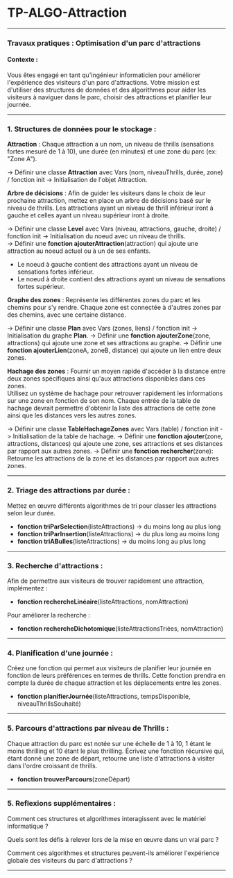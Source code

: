 # TP-ALGO-Attraction

---

### **Travaux pratiques : Optimisation d'un parc d'attractions**

#### **Contexte** :
Vous êtes engagé en tant qu'ingénieur informaticien pour améliorer l'expérience des visiteurs d'un parc d'attractions. Votre mission est d'utiliser des structures de données et des algorithmes pour aider les visiteurs à naviguer dans le parc, choisir des attractions et planifier leur journée.

---

### **1. Structures de données pour le stockage** :

**Attraction** : Chaque attraction a un nom, un niveau de thrills (sensations fortes mesuré de 1 à 10), une durée (en minutes) et une zone du parc (ex: "Zone A").

-> Définir une classe **Attraction** avec Vars (nom, niveauThrills, durée, zone) / fonction init -> Initialisation de l'objet Attraction.

**Arbre de décisions** : Afin de guider les visiteurs dans le choix de leur prochaine attraction, mettez en place un arbre de décisions basé sur le niveau de thrills. Les attractions ayant un niveau de thrill inférieur iront à gauche et celles ayant un niveau supérieur iront à droite.

-> Définir une classe **Level** avec Vars (niveau, attractions, gauche, droite) / fonction init -> Initialisation du noeud avec un niveau de thrills.   
-> Définir une **fonction ajouterAttraction**(attraction) qui ajoute une attraction au noeud actuel ou à un de ses enfants.   
* Le noeud à gauche contient des attractions ayant un niveau de sensations fortes inférieur.   
* Le noeud à droite contient des attractions ayant un niveau de sensations fortes supérieur.   

**Graphe des zones** : Représente les différentes zones du parc et les chemins pour s'y rendre. Chaque zone est connectée à d'autres zones par des chemins, avec une certaine distance.

-> Définir une classe **Plan** avec Vars (zones, liens) / fonction init -> Initialisation du graphe **Plan**.
-> Définir une **fonction ajouterZone**(zone, attractions) qui ajoute une zone et ses attractions au graphe.
-> Définir une **fonction ajouterLien**(zoneA, zoneB, distance) qui ajoute un lien entre deux zones.

**Hachage des zones** : Fournir un moyen rapide d'accéder à la distance entre deux zones spécifiques ainsi qu'aux attractions disponibles dans ces zones.   
Utilisez un système de hachage pour retrouver rapidement les informations sur une zone en fonction de son nom. Chaque entrée de la table de hachage devrait permettre d'obtenir la liste des attractions de cette zone ainsi que les distances vers les autres zones.   

-> Définir une classe **TableHachageZones** avec Vars (table) / fonction init -> Initialisation de la table de hachage.
-> Définir une **fonction ajouter**(zone, attractions, distances) qui ajoute une zone, ses attractions et ses distances par rapport aux autres zones.
-> Définir une **fonction rechercher**(zone): Retourne les attractions de la zone et les distances par rapport aux autres zones.  

---

### **2. Triage des attractions par durée** :

Mettez en œuvre différents algorithmes de tri pour classer les attractions selon leur durée.
- **fonction triParSelection**(listeAttractions) -> du moins long au plus long
- **fonction triParInsertion**(listeAttractions) -> du plus long au moins long
- **fonction triABulles**(listeAttractions) -> du moins long au plus long

---

### **3. Recherche d'attractions** :

Afin de permettre aux visiteurs de trouver rapidement une attraction, implémentez :
- **fonction rechercheLinéaire**(listeAttractions, nomAttraction)

Pour améliorer la recherche :
- **fonction rechercheDichotomique**(listeAttractionsTriées, nomAttraction)

---

### **4. Planification d'une journée** :

Créez une fonction qui permet aux visiteurs de planifier leur journée en fonction de leurs préférences en termes de thrills. Cette fonction prendra en compte la durée de chaque attraction et les déplacements entre les zones.
- **fonction planifierJournée**(listeAttractions, tempsDisponible, niveauThrillsSouhaité)

---

### **5. Parcours d'attractions par niveau de Thrills** :

Chaque attraction du parc est notée sur une échelle de 1 à 10, 1 étant le moins thrilling et 10 étant le plus thrilling. Écrivez une fonction récursive qui, étant donné une zone de départ, retourne une liste d'attractions à visiter dans l'ordre croissant de thrills.
- **fonction trouverParcours**(zoneDépart)

---

### **5. Reflexions supplémentaires** :

Comment ces structures et algorithmes interagissent avec le matériel informatique ?

Quels sont les défis à relever lors de la mise en œuvre dans un vrai parc ?

Comment ces algorithmes et structures peuvent-ils améliorer l'expérience globale des visiteurs du parc d'attractions ?

---
